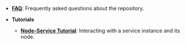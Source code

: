 - **[FAQ](FAQ.md)**: Frequently asked questions about the repository.

- **Tutorials**  
  - **[Node-Service Tutorial](tutorials/celaut_basics.md)**: Interacting with a service instance and its node.
